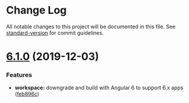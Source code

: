 # Change Log

All notable changes to this project will be documented in this file. See [standard-version](https://github.com/conventional-changelog/standard-version) for commit guidelines.

<a name="6.1.0"></a>

# [6.1.0](https://github.com/angular-extensions/elements/compare/v8.11.1...v6.1.0) (2019-12-03)

### Features

- **workspace:** downgrade and build with Angular 6 to support 6.x apps ([feb896c](https://github.com/angular-extensions/elements/commit/feb896c))
